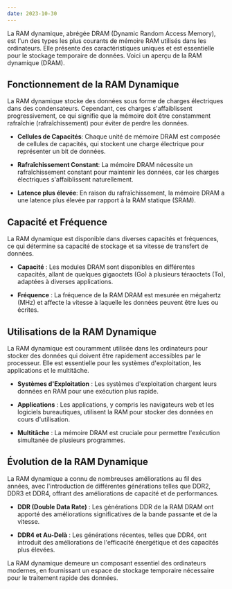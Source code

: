 ```yaml
---
date: 2023-10-30
---
```


La RAM dynamique, abrégée DRAM (Dynamic Random Access Memory), est l'un des types les plus courants de mémoire RAM utilisés dans les ordinateurs. Elle présente des caractéristiques uniques et est essentielle pour le stockage temporaire de données. Voici un aperçu de la RAM dynamique (DRAM).

## Fonctionnement de la RAM Dynamique

La RAM dynamique stocke des données sous forme de charges électriques dans des condensateurs. Cependant, ces charges s'affaiblissent progressivement, ce qui signifie que la mémoire doit être constamment rafraîchie (rafraîchissement) pour éviter de perdre les données.

- **Cellules de Capacités**: Chaque unité de mémoire DRAM est composée de cellules de capacités, qui stockent une charge électrique pour représenter un bit de données.

- **Rafraîchissement Constant**: La mémoire DRAM nécessite un rafraîchissement constant pour maintenir les données, car les charges électriques s'affaiblissent naturellement.

- **Latence plus élevée**: En raison du rafraîchissement, la mémoire DRAM a une latence plus élevée par rapport à la RAM statique (SRAM).

## Capacité et Fréquence

La RAM dynamique est disponible dans diverses capacités et fréquences, ce qui détermine sa capacité de stockage et sa vitesse de transfert de données.

- **Capacité** : Les modules DRAM sont disponibles en différentes capacités, allant de quelques gigaoctets (Go) à plusieurs téraoctets (To), adaptées à diverses applications.

- **Fréquence** : La fréquence de la RAM DRAM est mesurée en mégahertz (MHz) et affecte la vitesse à laquelle les données peuvent être lues ou écrites.

## Utilisations de la RAM Dynamique

La RAM dynamique est couramment utilisée dans les ordinateurs pour stocker des données qui doivent être rapidement accessibles par le processeur. Elle est essentielle pour les systèmes d'exploitation, les applications et le multitâche.

- **Systèmes d'Exploitation** : Les systèmes d'exploitation chargent leurs données en RAM pour une exécution plus rapide.

- **Applications** : Les applications, y compris les navigateurs web et les logiciels bureautiques, utilisent la RAM pour stocker des données en cours d'utilisation.

- **Multitâche** : La mémoire DRAM est cruciale pour permettre l'exécution simultanée de plusieurs programmes.

## Évolution de la RAM Dynamique

La RAM dynamique a connu de nombreuses améliorations au fil des années, avec l'introduction de différentes générations telles que DDR2, DDR3 et DDR4, offrant des améliorations de capacité et de performances.

- **DDR (Double Data Rate)** : Les générations DDR de la RAM DRAM ont apporté des améliorations significatives de la bande passante et de la vitesse.

- **DDR4 et Au-Delà** : Les générations récentes, telles que DDR4, ont introduit des améliorations de l'efficacité énergétique et des capacités plus élevées.

La RAM dynamique demeure un composant essentiel des ordinateurs modernes, en fournissant un espace de stockage temporaire nécessaire pour le traitement rapide des données.

